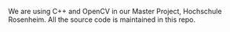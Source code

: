 We are using C++ and OpenCV in our Master Project, Hochschule Rosenheim.
All the source code is maintained in this repo.
